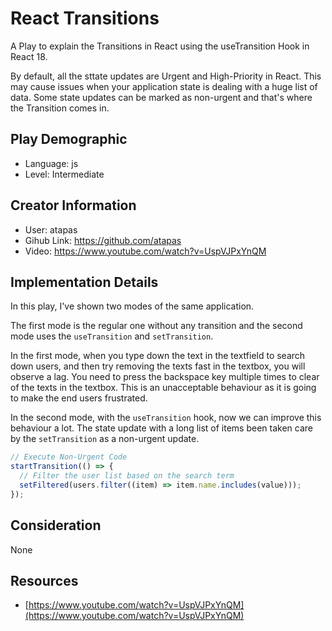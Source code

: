 # React Transitions

A Play to explain the Transitions in React using the useTransition Hook in React 18.

By default, all the sttate updates are Urgent and High-Priority in React. This
may cause issues when your application state is dealing with a huge list of 
data. Some state updates can be marked as non-urgent and that's where the Transition comes in.

## Play Demographic

- Language: js
- Level: Intermediate

## Creator Information

- User: atapas
- Gihub Link: https://github.com/atapas
- Video: https://www.youtube.com/watch?v=UspVJPxYnQM

## Implementation Details
In this play, I've shown two modes of the same application.

The first mode is the regular one without any transition and the second mode
uses the `useTransition` and `setTransition`.

In the first mode, when you type down the text in the textfield to search down users,
and then try removing the texts fast in the textbox, you will observe a lag. You need
to press the backspace key multiple times to clear of the texts in the textbox. This is an unacceptable behaviour as it is going to make the end users frustrated.

In the second mode, with the `useTransition` hook, now we can improve this behaviour a lot. The state update with a long list of items been taken care by the `setTransition` as a non-urgent update.

```js
// Execute Non-Urgent Code
startTransition(() => {
  // Filter the user list based on the search term
  setFiltered(users.filter((item) => item.name.includes(value)));
});
```

## Consideration

None

## Resources

- [https://www.youtube.com/watch?v=UspVJPxYnQM](https://www.youtube.com/watch?v=UspVJPxYnQM)
